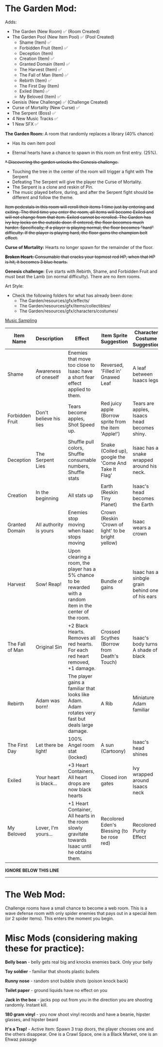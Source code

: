 # The Garden Mod:

Adds:
* The Garden (New Room) :white_check_mark: (Room Created)
* The Garden Pool (New Item Pool) :white_check_mark: (Pool Created)
  * Shame (Item) :white_check_mark:
  * Forbidden Fruit (Item) :white_check_mark:
  * Deception (Item)
  * Creation (Item) :white_check_mark:
  * Granted Domain (Item) :white_check_mark:
  * The Harvest (Item) :white_check_mark:
  * The Fall of Man (Item) :white_check_mark:
  * Rebirth (Item) :white_check_mark:
  * The First Day (Item)
  * Exiled (Item) :white_check_mark:
  * My Beloved (Item) :white_check_mark:
* Genisis (New Challenge) :white_check_mark: (Challenge Created)
* Curse of Mortality (New Curse) :white_check_mark: 
* The Serpent (Boss) :white_check_mark:
* 4 New Music Tracks :white_check_mark:
* 1 New SFX :white_check_mark:

**The Garden Room:** A room that randomly replaces a library (40% chance)

* Has its own item pool

* Eternal hearts have a chance to spawn in this room on first entry. (25%).

~~* Discovering the garden unlocks the Genesis challenge.~~

* Touching the tree in the center of the room will trigger a fight with The Serpent
 * Defeating The Serpent will give the player the Curse of Mortality.
 * The Serpent is a clone and reskin of Pin.
 * The music played before, during, and after the Serpent fight should be different and follow the theme.
 
~~Item pedestals in this room will reroll their items 1 time just by entering and exiting. The third time you enter the room, all items will become Exiled and will not change from that item. Exiled cannot be rerolled. The Garden has ivy key locks on the outside door. If entered, the floor becomes much harder. Specifically, if a player is playing normal, the floor becomes "hard" difficulty. If the player is playing hard, the floor gains the champion belt effect.~~ 

**Curse of Mortality:** Hearts no longer spawn for the remainder of the floor.

~~**Broken Heart:**  Consumable that cracks your topmost red HP, when that HP is hit, it becomes 3 blue hearts.~~

**Genesis challenge:** Eve starts with Rebirth, Shame, and Forbidden Fruit and must beat the Lamb (on normal difficulty). There are no item rooms.

Art Style:
* Check the following folders for what has already been done: 
  * The Garden/resources/gfx/effects/
  * The Garden/resources/gfx/items/collectibles/
  * The Garden/resources/gfx/characters/costumes/

[Music Sampling](https://soundcloud.com/wertandrew2/binding-of-isaac-boss-fight-serpent)

|Item Name|Description|Effect|Item Sprite Suggestion|Character Costume Suggestion|Item Sprite Created|Costume Spirtes Created|Functionality Done|
|---|---|---|---|---|---|---|---|
|Shame|Awareness of oneself|Enemies that move too close to Isaac have a short fear effect applied to them.|Reversed, 'Filled in' Gnawed Leaf|A leaf between Isaacs legs|:white_check_mark:|:white_check_mark:|:white_check_mark:|
|Forbidden Fruit|Don't believe his lies|Tears become apples, Shot Speed up.|Red juicy apple (Borrow sprite from the item 'Apple!')|Tears are apples, Isaacs head becomes shiny.|:white_check_mark:|:white_check_mark:|:clock3:|
|Deception|The Serpent Lies|Shuffle pull colors, Shuffle consumable numbers, Shuffle stats|Snake (Coiled up), google the 'Come And Take It Flag'|Isaac has a snake wrapped around his neck.|:white_check_mark:|:white_check_mark:|:clock3:|
|Creation|In the beginning|All stats up|Earth (Reskin Tiny Planet)|Isaac's head becomes the Earth|:white_check_mark:|:white_check_mark:|:white_check_mark:|
|Granted Domain|All authority is yours|Enemies stop moving when Isaac stops moving|Crown (Reskin 'Crown of light' to be bright yellow)|Isaac wears a crown|:white_check_mark:|:white_check_mark:|:white_check_mark:|
|Harvest |Sow! Reap!|Upon clearing a room, the player has a 5% chance to be rewarded with a random item in the center of the room.|Bundle of gains|Isaac has a sinbgle grain behind one of his ears|:white_check_mark:|:white_check_mark:|:white_check_mark:|
|The Fall of Man|Original Sin|+2 Black Hearts. Removes all red hearts. For each red heart removed, +1 damage.|Crossed Scythes (Borrow from Death's Touch)|Isaac's body turns A shade of black|:white_check_mark:|:white_check_mark:|:white_check_mark:|
|Rebirth|Adam was born!|The player gains a familiar that looks like Adam. Adam rotates very fast but deals large damage.|A Rib|Miniature Adam familiar|:white_check_mark:|:white_check_mark:|:white_check_mark:|
|The First Day|Let there be light!|100% Angel room stat (locked)|A sun (Cartoony)|Isaac's head shines|:white_check_mark:|:white_check_mark:|:clock3:|
|Exiled|Your heart is black...|+3 Heart Containers, All heart drops are now black hearts|Closed iron gates|Ivy wrapped around Isaacs neck|:white_check_mark:|:white_check_mark:|:white_check_mark:|
|My Beloved|Lover, I'm yours...|+1 Heart Container, All hearts in the room slowly gravitate towards Isaac until he obtains them.|Recolored Eden's Blessing (to be rose red)|Recolored Purity Effect|:white_check_mark:|:white_check_mark:|:white_check_mark:|



**IGNORE BELOW THIS LINE**

_____________________


# The Web Mod:
Challenge rooms have a small chance to become a web room.
This is a wave defense room with only spider enemies that pays out in a special item (or 2 spider items). This enters the moment you begin.

# Misc Mods (considering making these for practice):
**Belly bean** - belly gets real big and knocks enemies back. Only your belly

**Toy soldier** - familiar that shoots plastic bullets

**Runny nose** - random snot bubble shots (poison knock back)

**Toilet paper** - ground liquids have no effect on you

**Jack in the box** - jacks pop out from you in the direction you are shooting randomly. Instant kill.

**180 gram vinyl** - you now shoot vinyl records and have a beanie, hipster glasses, and hipster beard

**It's a Trap!** - Active Item: Spawn 3 trap doors, the player chooses one and the others disappear.  One is a Crawl Space, one is a Black Market, one is an Ehwaz passage

